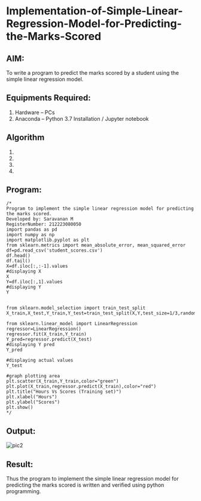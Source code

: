 # Implementation-of-Simple-Linear-Regression-Model-for-Predicting-the-Marks-Scored

## AIM:
To write a program to predict the marks scored by a student using the simple linear regression model.

## Equipments Required:
1. Hardware – PCs
2. Anaconda – Python 3.7 Installation / Jupyter notebook

## Algorithm
1. 
2. 
3. 
4. 

## Program:
```
/*
Program to implement the simple linear regression model for predicting the marks scored.
Developed by: Saravanan M
RegisterNumber: 212223080050
import pandas as pd
import numpy as np
import matplotlib.pyplot as plt
from sklearn.metrics import mean_absolute_error, mean_squared_error
df=pd.read_csv('student_scores.csv')
df.head()
df.tail()
X=df.iloc[:,:-1].values
#displaying X
X
Y=df.iloc[:,1].values
#displaying Y
Y


from sklearn.model_selection import train_test_split
X_train,X_test,Y_train,Y_test=train_test_split(X,Y,test_size=1/3,random_state=0)

from sklearn.linear_model import LinearRegression
regressor=LinearRegression()
regressor.fit(X_train,Y_train)
Y_pred=regressor.predict(X_test)
#displaying Y pred
Y_pred

#displaying actual values
Y_test

#graph plotting area
plt.scatter(X_train,Y_train,color="green")
plt.plot(X_train,regressor.predict(X_train),color="red")
plt.title("Hours Vs Scores (Training set)")
plt.xlabel("Hours")
plt.ylabel("Scores")
plt.show()  
*/
```

## Output:
![pic2](https://github.com/Saravanan142006/Implementation-of-Simple-Linear-Regression-Model-for-Predicting-the-Marks-Scored/assets/161738800/43a32692-c9be-430d-8190-0ba900491a90)



## Result:
Thus the program to implement the simple linear regression model for predicting the marks scored is written and verified using python programming.
